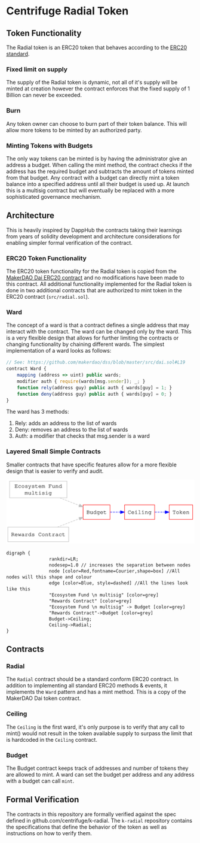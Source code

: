 # Centrifuge Radial Token
## Token Functionality
The Radial token is an ERC20 token that behaves according to the [ERC20 standard](https://eips.ethereum.org/EIPS/eip-20). 

### Fixed limit on supply
The supply of the Radial token is dynamic, not all of it's supply will be minted at creation however the contract enforces that the fixed supply of 1 Billion can never be exceeded.

### Burn
Any token owner can choose to burn part of their token balance. This will allow more tokens to be minted by an authorized party.

### Minting Tokens with Budgets
The only way tokens can be minted is by having the administrator give an address a budget. When calling the mint method, the contract checks if the address has the required budget and subtracts the amount of tokens minted from that budget. Any contract with a budget can directly mint a token balance into a specified address until all their budget is used up. At launch this is a multisig contract but will eventually be replaced with a more sophisticated governance mechanism.


## Architecture
This is heavily inspired by DappHub the contracts taking their learnings from years of solidity development and architecture considerations for enabling simpler formal verification of the contract.

### ERC20 Token Functionality
The ERC20 token functionality for the Radial token is copied from the [MakerDAO Dai ERC20 contract](https://github.com/makerdao/dss/blob/master/src/dai.sol) and no modifications have been made to this contract. All additional functionality implemented for the Radial token is done in two additional contracts that are authorized to mint token in the ERC20 contract (`src/radial.sol`).

### Ward
The concept of a ward is that a contract defines a single address that may interact with the contract. The ward can be changed only by the ward. This is a very flexible design that allows for further limiting the contracts or changing functionality by chaining different wards. The simplest implementation of a ward looks as follows: 

```javascript
// See: https://github.com/makerdao/dss/blob/master/src/dai.sol#L19
contract Ward {
    mapping (address => uint) public wards;
    modifier auth { require(wards[msg.sender]); _; }
    function rely(address guy) public auth { wards[guy] = 1; }
    function deny(address guy) public auth { wards[guy] = 0; } 
}
```

The ward has 3 methods:
1) Rely: adds an address to the list of wards
2) Deny: removes an address to the list of wards
3) Auth: a modifier that checks that msg.sender is a ward

### Layered Small Simple Contracts 
Smaller contracts that have specific features allow for a more flexible design that is easier to verify and audit.

![architecture diagram, see graphviz below](./architecture.svg)
```graphviz
digraph {
                rankdir=LR;
                nodesep=1.0 // increases the separation between nodes
                node [color=Red,fontname=Courier,shape=box] //All nodes will this shape and colour
                edge [color=Blue, style=dashed] //All the lines look like this
                "Ecosystem Fund \n multisig" [color=grey]
                "Rewards Contract" [color=grey]
                "Ecosystem Fund \n multisig" -> Budget [color=grey]
                "Rewards Contract"->Budget [color=grey]
                Budget->Ceiling;
                Ceiling->Radial;                
}
```


## Contracts
### Radial
The `Radial` contract should be a standard conform ERC20 contract. In addition to implementing all standard ERC20 methods & events, it implements the `Ward` pattern and has a mint method. This is a copy of the MakerDAO Dai token contract.

### Ceiling 
The `Ceiling` is the first ward, it's only purpose is to verify that any call to mint() would not result in the token available supply to surpass the limit that is hardcoded in the `Ceiling` contract.

### Budget
The Budget contract keeps track of addresses and number of tokens they are allowed to mint. A ward can set the budget per address and any address with a budget can call `mint`.

## Formal Verification
The contracts in this repository are formally verified against the spec defined in github.com/centrifuge/k-radial. The `k-radial` repository contains the specifications that define the behavior of the token as well as instructions on how to verify them.
